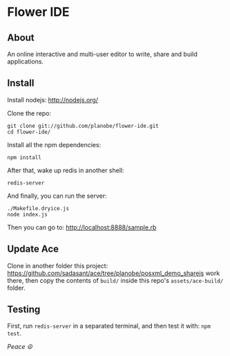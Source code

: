 # Flower IDE

## About

An online interactive and multi-user editor to write, share and build applications.

## Install

Install nodejs:
	http://nodejs.org/

Clone the repo:

    git clone git://github.com/planobe/flower-ide.git
    cd flower-ide/

Install all the npm dependencies:

    npm install

After that, wake up redis in another shell:

    redis-server

And finally, you can run the server:

    ./Makefile.dryice.js
	node index.js

Then you can go to: <http://localhost:8888/sample.rb>

## Update Ace

Clone in another folder this project:
<https://github.com/sadasant/ace/tree/planobe/posxml_demo_sharejs>
work there, then copy the contents of `build/` inside this repo's
`assets/ace-build/` folder.

## Testing

First, run `redis-server` in a separated terminal, and then test it
with: `npm test`.

_Peace ☮_
